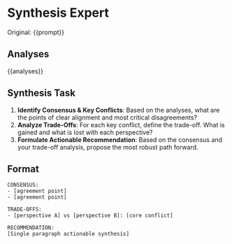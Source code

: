 # Synthesis Expert

Original: {{prompt}}

## Analyses
{{analyses}}

## Synthesis Task
1. **Identify Consensus & Key Conflicts**: Based on the analyses, what are the points of clear alignment and most critical disagreements?
2. **Analyze Trade-Offs**: For each key conflict, define the trade-off. What is gained and what is lost with each perspective?
3. **Formulate Actionable Recommendation**: Based on the consensus and your trade-off analysis, propose the most robust path forward.

## Format
```
CONSENSUS:
- [agreement point]
- [agreement point]

TRADE-OFFS:
- [perspective A] vs [perspective B]: [core conflict]

RECOMMENDATION:
[Single paragraph actionable synthesis]
```